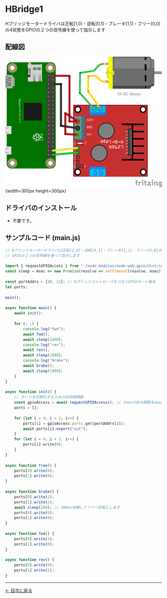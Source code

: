 # HBridge1 

Hブリッジモータードライバは正転[1,0]・逆転[0,1]・ブレーキ[1,1]・フリー[0,0]の4状態をGPIOの２つの信号線を使って指示します

## 配線図

![配線図](schematic.png "schematic"){width=300px height=300px}

## ドライバのインストール

- 不要です。

## サンプルコード (main.js)

```javascript
// Hブリッジモータードライバは正転[1,0]・逆転[0,1]・ブレーキ[1,1]・フリー[0,0]の4状態を
// GPIOの２つの信号線を使って指示します

import { requestGPIOAccess } from "./node_modules/node-web-gpio/dist/index.js";
const sleep = msec => new Promise(resolve => setTimeout(resolve, msec));

const portAddrs = [20, 21]; // HブリッジコントローラをつなぐGPIOポート番号
let ports;

main();

async function main() {
    await init();

    for (; ;) {
        console.log("fwd");
        await fwd();
        await sleep(1000);
        console.log("rev");
        await rev();
        await sleep(1000);
        console.log("brake");
        await brake();
        await sleep(1000);
    }
}

async function init() {
    // ポートを初期化するための非同期関数
    const gpioAccess = await requestGPIOAccess(); // thenの前の関数をawait接頭辞をつけて呼び出します。
    ports = [];

    for (let i = 0; i < 2; i++) {
        ports[i] = gpioAccess.ports.get(portAddrs[i]);
        await ports[i].export("out");
    }
    for (let i = 0; i < 2; i++) {
        ports[i].write(0);
    }
}

async function free() {
    ports[0].write(0);
    ports[1].write(0);
}

async function brake() {
    ports[0].write(1);
    ports[1].write(1);
    await sleep(300); // 300ms待機してフリー状態にします
    ports[0].write(0);
    ports[1].write(0);
}

async function fwd() {
    ports[0].write(1);
    ports[1].write(0);
}

async function rev() {
    ports[0].write(0);
    ports[1].write(1);
}
```


---
[← 目次に戻る](../index.md)

